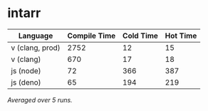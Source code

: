 # intarr
| Language | Compile Time | Cold Time | Hot Time |
|----------|--------------|-----------|----------|
| v (clang, prod) | 2752 | 12 | 15 |
| v (clang) | 670 | 17 | 18 |
| js (node) | 72 | 366 | 387 |
| js (deno) | 65 | 194 | 219 |
*Averaged over 5 runs.*
